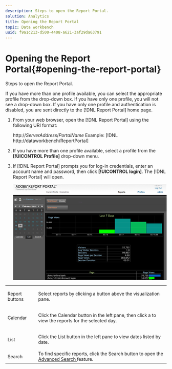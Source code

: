 ```yaml
---
description: Steps to open the Report Portal.
solution: Analytics
title: Opening the Report Portal
topic: Data workbench
uuid: f9a1c213-d500-4408-a621-3af29da63791
---
```


# Opening the Report Portal{#opening-the-report-portal}

Steps to open the Report Portal.

If you have more than one profile available, you can select the appropriate profile from the drop-down box. If you have only one profile, you will not see a drop-down box. If you have only one profile and authentication is disabled, you are sent directly to the [!DNL Report Portal] home page. 

1. From your web browser, open the [!DNL Report Portal] using the following URI format:

   http://*ServerAddress*/*PortalName* 
   Example: [!DNL http://dataworkbench/ReportPortal]
1. If you have more than one profile available, select a profile from the **[!UICONTROL Profile]** drop-down menu.
1. If [!DNL Report Portal] prompts you for log-in credentials, enter an account name and password, then click **[!UICONTROL login]**. The [!DNL Report Portal] will open.

   ![](assets/report_portal_home.png)

<table id="table_E68190C670684FA798B41702FC911827"> 
 <tbody> 
  <tr> 
   <td colname="col1"> Report buttons </td> 
   <td colname="col2"> <p>Select reports by clicking a button above the visualization pane. </p> </td> 
  </tr> 
  <tr> 
   <td colname="col1"> Calendar </td> 
   <td colname="col2"> <p>Click the <span class="uicontrol"> Calendar </span> button in the left pane, then click a to view the reports for the selected day. </p> </td> 
  </tr> 
  <tr> 
   <td colname="col1"> List </td> 
   <td colname="col2"> <p>Click the <span class="uicontrol"> List </span> button in the left pane to view dates listed by date. </p> </td> 
  </tr> 
  <tr> 
   <td colname="col1"> Search </td> 
   <td colname="col2"> To find specific reports, click the <span class="uicontrol"> Search </span> button to open the <a href="../../../home/c-rpt-oview/c-search-adv.md#concept-083b751e28b645ceaa4d9784d21f78ca"> Advanced Search </a> feature. </td> 
  </tr> 
 </tbody> 
</table>

